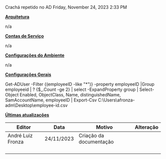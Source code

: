 Crachá repetido no AD
Friday, November 24, 2023
2:33 PM

**<u>Arquitetura</u>**

n/a

**<u>Contas de Serviço</u>**

n/a

**<u>Configurações do Ambiente</u>**

n/a

**<u>Configurações Gerais</u>**

Get-ADUser -Filter {(employeeID -like "\*")} -property employeeID \|Group employeeid \| ? {\$\_.Count -ge 2} \| select -ExpandProperty group \| Select-Object Enabled, ObjectClass, Name, distinguishedName, SamAccountName, employeeID \| Export-Csv C:\Users\afronza-adm\Desktop\employee-id.csv

**<u>Últimas atualizações</u>**  

| Editor            | Data       | Motivo                  | Alteração |
|-------------------|------------|-------------------------|-----------|
| André Luiz Fronza | 24/11/2023 | Criação da documentação |          |
|                   |            |                         |           |
|                   |            |                         |           |
|                   |            |                         |           |
|                   |            |                         |           |

